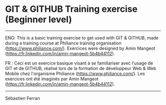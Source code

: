 # GIT & GITHUB Training exercise (Beginner level)
---------------------------------------------------------------------------------
ENG: This is a basic training exercise to get used with GIT & GITHUB, made during a training course at Philiance training organisation (https://www.philiance.com/).
Exercices were designed by Amin Mangeot (https://fr.linkedin.com/in/amin-mangeot-5b4b44112).

FR : Ceci est un exercice basique visant à se familiariser avec l'usage de GIT et de GITHUB, réalisé lors de la formation de développeur Web & Web Mobile chez l'organisme Philiance (https://www.philiance.com/).
Les exercices ont été imaginés par Amin Mangeot (https://fr.linkedin.com/in/amin-mangeot-5b4b44112).

---------------------------------------------------------------------------------
Sébastien Ferran